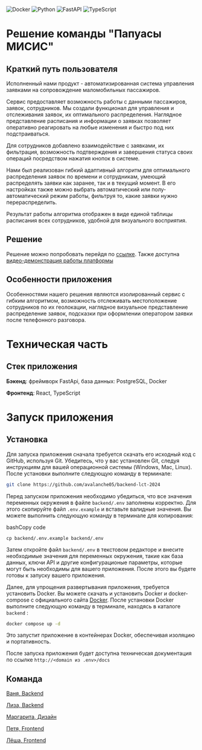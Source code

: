 ![Docker](https://img.shields.io/badge/docker-%230db7ed.svg?style=for-the-badge&logo=docker&logoColor=white)
![Python](https://img.shields.io/badge/python-3670A0?style=for-the-badge&logo=python&logoColor=ffdd54)
![FastAPI](https://img.shields.io/badge/FastAPI-005571?style=for-the-badge&logo=fastapi)
![TypeScript](https://img.shields.io/badge/typescript-%23007ACC.svg?style=for-the-badge&logo=typescript&logoColor=white)

# Решение команды "Папуасы МИСИС"

## Краткий путь пользователя
Исполненный нами продукт - автоматизированная система управления заявками на
сопровождение маломобильных пассажиров.

Сервис предоставляет возможность работы с данными пассажиров, заявок, сотрудников. Мы создали функционал для управления 
и отслеживания заявок, их оптимального распределения. Наглядное представление расписания и информации о заявках позволяет 
оперативно реагировать на любые изменения и быстро под них подстраиваться.


Для сотрудников добавлено взаимодействие с заявками, их фильтрация, возможность подтверждения
и завершения статуса своих операций посредством нажатия кнопок в системе.


Нами был реализован гибкий адаптивный алгоритм для оптимального распределения заявок по времени и сотрудникам, умеющий 
распределять заявки как заранее, так и в текущий момент. В его настройках также можно выбрать автоматический или 
полу-автоматический режим работы, фильтруя то, какие заявки нужно перераспределить.

Результат работы алгоритма отображен в виде единой таблицы расписания всех сотрудников, удобной для визуального восприятия.


## Решение
Решение можно попробовать перейдя по [ссылке](https://larek.itatmisis.ru/).
Также доступна [видео-демонстрация работы платформы](https://disk.yandex.ru/d/ByVk5522QK-xmg)

## Особенности приложения
Особенностями нашего решения являются изолированный сервис с гибким алгоритмом, возможность отслеживать местоположение сотрудников по их геолокации, наглядное визуальное представление 
распределение заявок, подсказки при оформлении оператором заявки после телефонного разговора.

# Техническая  часть

## Стек приложения
__Бэкенд__: фреймворк FastApi, база данных: PostgreSQL, Docker

__Фронтенд__: React, TypeScript

# Запуск приложения

## Установка 

  
Для запуска приложения сначала требуется скачать его исходный код с GitHub, используя Git. Убедитесь, что у вас установлен Git, следуя инструкциям для вашей операционной системы (Windows, Mac, Linux). После установки выполните следующую команду в терминале:



```bash
git clone https://github.com/avalanche05/backend-lct-2024
```

Перед запуском приложения необходимо убедиться, что все значения переменных окружения в файле `backend/.env` заполнены корректно. Для этого скопируйте файл `.env.example` и вставьте валидные значения. Вы можете выполнить следующую команду в терминале для копирования:

bashCopy code

`cp backend/.env.example backend/.env`

Затем откройте файл `backend/.env` в текстовом редакторе и внесите необходимые значения для переменных окружения, такие как база данных, ключи API и другие конфигурационые параметры, которые могут быть необходимы для вашего приложения. После этого вы будете готовы к запуску вашего приложения.

Далее, для упрощения развертывания приложения, требуется установить Docker. Вы можете скачать и установить Docker и docker-compose с официального сайта [Docker](https://www.docker.com/). После установки Docker выполните следующую команду в терминале, находясь в каталоге `backend` :

```bash
docker compose up -d
```

Это запустит приложение в контейнерах Docker, обеспечивая изоляцию и портативность.

После запуска приложения будет доступна техническая документация по ссылке `http://<domain из .env>/docs`

## Команда

[Ваня, Backend](https://t.me/avalanche05)

[Лиза, Backend](https://t.me/lisaanthro)

[Маргарита, Дизайн](https://t.me/soouthwind)

[Петя, Frontend](https://t.me/PetrAhtimirov)

[Лёша, Frontend](https://t.me/nizhgo)

